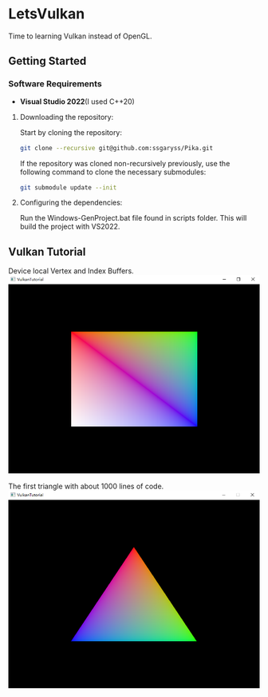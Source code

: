# LetsVulkan
Time to learning Vulkan instead of OpenGL.
## Getting Started
### Software Requirements

- **Visual Studio 2022**(I used C++20)

1. Downloading the repository:
   
   Start by cloning the repository:
   ```bash
   git clone --recursive git@github.com:ssgaryss/Pika.git
   ```
   
   If the repository was cloned non-recursively previously, use the following command to clone the necessary submodules:
   ```bash
   git submodule update --init
   ```

3. Configuring the dependencies:
   
   Run the Windows-GenProject.bat file found in scripts folder. This will build the project with VS2022.
## Vulkan Tutorial
Device local Vertex and Index Buffers.
![Buffers.](example/Buffers.png)

The first triangle with about 1000 lines of code.
![The first triangle.](example/the_first_triangle.png)

